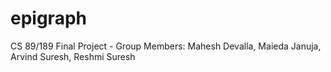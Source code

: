 # epigraph
CS 89/189 Final Project - Group Members: Mahesh Devalla, Maieda Januja, Arvind Suresh, Reshmi Suresh
